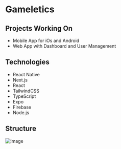 # Gameletics

## Projects Working On
- Mobile App for iOs and Android
- Web App with Dashboard and User Management

## Technologies
- React Native
- Next.js
- React
- TailwindCSS
- TypeScript
- Expo
- Firebase
- Node.js

## Structure
![image](https://github.com/Gameletics/.github/assets/64214261/5f66e10a-b491-4003-9da5-f28891e236e0)
